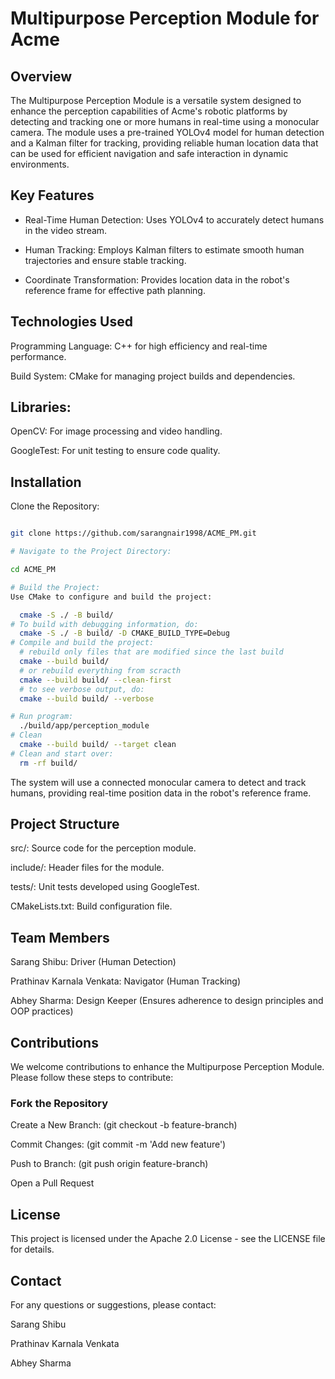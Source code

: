 # Multipurpose Perception Module for Acme

## Overview

The Multipurpose Perception Module is a versatile system designed to enhance the perception capabilities of Acme's robotic platforms by detecting and tracking one or more humans in real-time using a monocular camera. The module uses a pre-trained YOLOv4 model for human detection and a Kalman filter for tracking, providing reliable human location data that can be used for efficient navigation and safe interaction in dynamic environments.

## Key Features

- Real-Time Human Detection: Uses YOLOv4 to accurately detect humans in the video stream.

- Human Tracking: Employs Kalman filters to estimate smooth human trajectories and ensure stable tracking.

- Coordinate Transformation: Provides location data in the robot's reference frame for effective path planning.

## Technologies Used

Programming Language: C++ for high efficiency and real-time performance.

Build System: CMake for managing project builds and dependencies.

## Libraries:

OpenCV: For image processing and video handling.

GoogleTest: For unit testing to ensure code quality.

## Installation

Clone the Repository:

```bash

git clone https://github.com/sarangnair1998/ACME_PM.git

# Navigate to the Project Directory:

cd ACME_PM

# Build the Project:
Use CMake to configure and build the project:

  cmake -S ./ -B build/
# To build with debugging information, do:
  cmake -S ./ -B build/ -D CMAKE_BUILD_TYPE=Debug
# Compile and build the project:
  # rebuild only files that are modified since the last build
  cmake --build build/
  # or rebuild everything from scracth
  cmake --build build/ --clean-first
  # to see verbose output, do:
  cmake --build build/ --verbose

# Run program:
  ./build/app/perception_module
# Clean
  cmake --build build/ --target clean
# Clean and start over:
  rm -rf build/
```

The system will use a connected monocular camera to detect and track humans, providing real-time position data in the robot's reference frame.

## Project Structure

src/: Source code for the perception module.

include/: Header files for the module.

tests/: Unit tests developed using GoogleTest.

CMakeLists.txt: Build configuration file.

## Team Members

Sarang Shibu: Driver (Human Detection)

Prathinav Karnala Venkata: Navigator (Human Tracking)

Abhey Sharma: Design Keeper (Ensures adherence to design principles and OOP practices)

## Contributions

We welcome contributions to enhance the Multipurpose Perception Module. Please follow these steps to contribute:

### Fork the Repository

Create a New Branch: (git checkout -b feature-branch)

Commit Changes: (git commit -m 'Add new feature')

Push to Branch: (git push origin feature-branch)

Open a Pull Request

## License

This project is licensed under the Apache 2.0 License - see the LICENSE file for details.

## Contact

For any questions or suggestions, please contact:

Sarang Shibu

Prathinav Karnala Venkata

Abhey Sharma